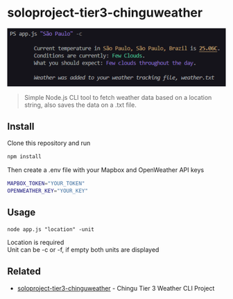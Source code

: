 # soloproject-tier3-chinguweather
![Screenshot](screenshot.png)

> Simple Node.js CLI tool to fetch weather data based on a location string, also saves the data on a .txt file.

## Install
Clone this repository and run
```sh
npm install
```
Then create a .env file with your Mapbox and OpenWeather API keys
```sh
MAPBOX_TOKEN="YOUR_TOKEN"
OPENWEATHER_KEY="YOUR_KEY"
```

## Usage

```
node app.js "location" -unit
```
Location is required\
Unit can be -c or -f, if empty both units are displayed

## Related

- [soloproject-tier3-chinguweather](https://github.com/chingu-voyages/soloproject-tier3-chinguweather) - Chingu Tier 3 Weather CLI Project
